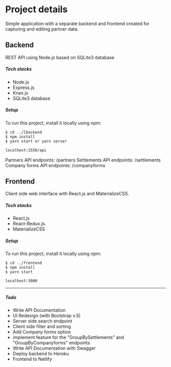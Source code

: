# Project details

Simple application with a separate backend and frontend created for capturing and editing partner data.

## Backend
REST API using Node.js based on SQLite3 database
##### Tech stacks
- Node.js
- Express.js
- Knex.js
- SQLite3 database

##### Setup
To run this project, install it locally using npm:

```
$ cd ../lbackend
$ npm install
$ yarn start or yarn server
```


```sh
localhost:1550/api
```


Partners API endpoints: /partners
Settlements API endpoints: /settlements
Company forms API endpoints: /companyforms

## Frontend

Client side web interface with React.js and MaterializeCSS.

##### Tech stacks
- React.js
- React-Redux.js.
- MaterializeCSS

##### Setup
To run this project, install it locally using npm:

```
$ cd ../frontend
$ npm install
$ yarn start
```

```sh
localhost:3000
```

------------


##### Todo
- Write API Documentation
- UI Redesign (with Bootstrap v.5)
- Server side search endpoint
- Client side filter and sorting
- Add Company forms option
- implement feature for the "GroupBySettlements" and "GroupByCompanyforms" endpoints
- Write API Documentation with Swagger
- Deploy backend to Heroku
- Frontend to Netlify



